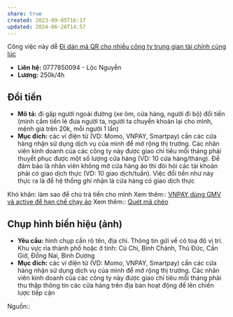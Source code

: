 ```yaml
---
share: true
created: 2023-09-05T16:17
updated: 2024-06-26T14:57
---
```

Công việc này dễ [Đi dán mã QR cho nhiều công ty trung gian tài chính cùng lúc](./%C4%90i%20d%C3%A1n%20m%C3%A3%20QR%20cho%20nhi%E1%BB%81u%20c%C3%B4ng%20ty%20trung%20gian%20t%C3%A0i%20ch%C3%ADnh%20c%C3%B9ng%20l%C3%BAc.md)

- **Liên hệ:** 0777850094 - Lộc Nguyễn
- **Lương:** 250k/4h

## Đổi tiền
- **Mô tả:** đi gặp người ngoài đường (xe ôm, cửa hàng, người đi bộ) đổi tiền (mình cầm tiền lẻ đưa người ta, người ta chuyển khoản lại cho mình, mệnh giá trên 20k, mỗi người 1 lần)
- **Mục đích:** các ví điện tử (VD: Momo, VNPAY, Smartpay) cần các cửa hàng nhận sử dụng dịch vụ của mình để mở rộng thị trường. Các nhân viên kinh doanh của các công ty này được giao chỉ tiêu mỗi tháng phải thuyết phục được một số lượng cửa hàng (VD: 10 cửa hàng/tháng). Để đảm bảo là nhân viên không mở cửa hàng ảo thì đòi hỏi các tài khoản phải có giao dịch thực (VD: 10 giao dịch/tuần). Việc đổi tiền như này thực ra là để hệ thống ghi nhận là cửa hàng có giao dịch thực

Khó khăn: làm sao để chủ trả tiền cho mình
Xem thêm:: [VNPAY dùng GMV và active để hạn chế chạy ảo](../../Hi%E1%BB%83u%20bi%E1%BA%BFt%20s%C3%A2u/Trung%20gian%20thanh%20to%C3%A1n/Ch%C3%ADnh%20s%C3%A1ch/VNPAY%20d%C3%B9ng%20GMV%20v%C3%A0%20active%20%C4%91%E1%BB%83%20h%E1%BA%A1n%20ch%E1%BA%BF%20ch%E1%BA%A1y%20%E1%BA%A3o.md)
Xem thêm:: [Quét mã chéo](./Qu%C3%A9t%20m%C3%A3%20ch%C3%A9o.md)
## Chụp hình biển hiệu (ảnh) 
- **Yêu cầu:** hình chụp cần rõ tên, địa chỉ. Thông tin gửi về có toạ độ vị trí. Khu vực rìa thành phố hoặc ở tỉnh: Củ Chi, Bình Chánh, Thủ Đức, Cần Giờ, Đồng Nai, Bình Dương
- **Mục đích:** các ví điện tử (VD: Momo, VNPAY, Smartpay) cần các cửa hàng nhận sử dụng dịch vụ của mình để mở rộng thị trường. Các nhân viên kinh doanh của các công ty này được giao chỉ tiêu mỗi tháng phải thu thập thông tin các cửa hàng trên địa bàn hoạt động để lên chiến lược tiếp cận

Nguồn:: 